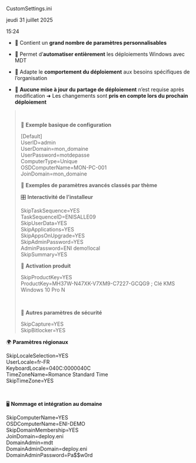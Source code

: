 CustomSettings.ini

jeudi 31 juillet 2025

15:24

- 🧩 Contient un **grand nombre de paramètres personnalisables**

- 🤖 Permet d’**automatiser entièrement** les déploiements Windows avec MDT

- 🎯 Adapte le **comportement du déploiement** aux besoins spécifiques de l’organisation

- 🔁 **Aucune mise à jour du partage de déploiement** n’est requise après modification ➜ Les changements sont **pris en compte lors du prochain déploiement**

>  
>
> 📄 **Exemple basique de configuration**
>
> \[Default\]  
> UserID=admin  
> UserDomain=mon_domaine  
> UserPassword=motdepasse  
> ComputerType=Unique  
> OSDComputerName=MON-PC-001  
> JoinDomain=mon_domaine
>
> 🧠 **Exemples de paramètres avancés classés par thème**
>
> 🎛️ **Interactivité de l’installeur**
>
> SkipTaskSequence=YES  
> TaskSequenceID=ENISALLE09  
> SkipUserData=YES  
> SkipApplications=YES  
> SkipAppsOnUpgrade=YES  
> SkipAdminPassword=YES  
> AdminPassword=ENI demo!local  
> SkipSummary=YES
>
> 🔑 **Activation produit**
>
> SkipProductKey=YES  
> ProductKey=MH37W-N47XK-V7XM9-C7227-GCQG9 ; Clé KMS Windows 10 Pro N
>
>  
>
> 🔐 **Autres paramètres de sécurité**
>
> SkipCapture=YES  
> SkipBitlocker=YES

🌍 **Paramètres régionaux**

SkipLocaleSelection=YES  
UserLocale=fr-FR  
KeyboardLocale=040C:0000040C  
TimeZoneName=Romance Standard Time  
SkipTimeZone=YES

 

🖥️ **Nommage et intégration au domaine**

SkipComputerName=YES  
OSDComputerName=ENI-DEMO  
SkipDomainMembership=YES  
JoinDomain=deploy.eni  
DomainAdmin=mdt  
DomainAdminDomain=deploy.eni  
DomainAdminPassword=Pa\$\$w0rd
